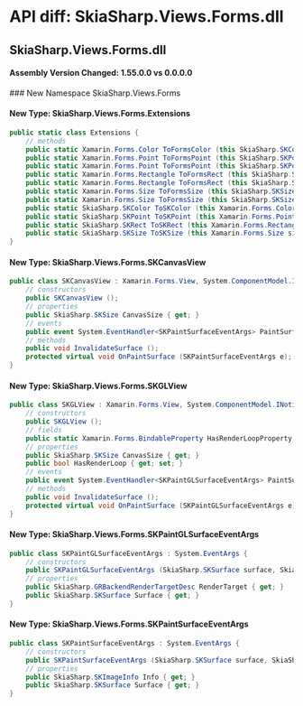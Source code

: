 # API diff: SkiaSharp.Views.Forms.dll

## SkiaSharp.Views.Forms.dll

<h4>Assembly Version Changed: 1.55.0.0 vs 0.0.0.0</h4>
### New Namespace SkiaSharp.Views.Forms

#### New Type: SkiaSharp.Views.Forms.Extensions

```csharp
public static class Extensions {
	// methods
	public static Xamarin.Forms.Color ToFormsColor (this SkiaSharp.SKColor color);
	public static Xamarin.Forms.Point ToFormsPoint (this SkiaSharp.SKPoint point);
	public static Xamarin.Forms.Point ToFormsPoint (this SkiaSharp.SKPointI point);
	public static Xamarin.Forms.Rectangle ToFormsRect (this SkiaSharp.SKRect rect);
	public static Xamarin.Forms.Rectangle ToFormsRect (this SkiaSharp.SKRectI rect);
	public static Xamarin.Forms.Size ToFormsSize (this SkiaSharp.SKSize size);
	public static Xamarin.Forms.Size ToFormsSize (this SkiaSharp.SKSizeI size);
	public static SkiaSharp.SKColor ToSKColor (this Xamarin.Forms.Color color);
	public static SkiaSharp.SKPoint ToSKPoint (this Xamarin.Forms.Point point);
	public static SkiaSharp.SKRect ToSKRect (this Xamarin.Forms.Rectangle rect);
	public static SkiaSharp.SKSize ToSKSize (this Xamarin.Forms.Size size);
}
```

#### New Type: SkiaSharp.Views.Forms.SKCanvasView

```csharp
public class SKCanvasView : Xamarin.Forms.View, System.ComponentModel.INotifyPropertyChanged, Xamarin.Forms.IAnimatable, Xamarin.Forms.IElementController, Xamarin.Forms.IViewController, Xamarin.Forms.IVisualElementController, Xamarin.Forms.Internals.IDynamicResourceHandler, Xamarin.Forms.Internals.INameScope {
	// constructors
	public SKCanvasView ();
	// properties
	public SkiaSharp.SKSize CanvasSize { get; }
	// events
	public event System.EventHandler<SKPaintSurfaceEventArgs> PaintSurface;
	// methods
	public void InvalidateSurface ();
	protected virtual void OnPaintSurface (SKPaintSurfaceEventArgs e);
}
```

#### New Type: SkiaSharp.Views.Forms.SKGLView

```csharp
public class SKGLView : Xamarin.Forms.View, System.ComponentModel.INotifyPropertyChanged, Xamarin.Forms.IAnimatable, Xamarin.Forms.IElementController, Xamarin.Forms.IViewController, Xamarin.Forms.IVisualElementController, Xamarin.Forms.Internals.IDynamicResourceHandler, Xamarin.Forms.Internals.INameScope {
	// constructors
	public SKGLView ();
	// fields
	public static Xamarin.Forms.BindableProperty HasRenderLoopProperty;
	// properties
	public SkiaSharp.SKSize CanvasSize { get; }
	public bool HasRenderLoop { get; set; }
	// events
	public event System.EventHandler<SKPaintGLSurfaceEventArgs> PaintSurface;
	// methods
	public void InvalidateSurface ();
	protected virtual void OnPaintSurface (SKPaintGLSurfaceEventArgs e);
}
```

#### New Type: SkiaSharp.Views.Forms.SKPaintGLSurfaceEventArgs

```csharp
public class SKPaintGLSurfaceEventArgs : System.EventArgs {
	// constructors
	public SKPaintGLSurfaceEventArgs (SkiaSharp.SKSurface surface, SkiaSharp.GRBackendRenderTargetDesc renderTarget);
	// properties
	public SkiaSharp.GRBackendRenderTargetDesc RenderTarget { get; }
	public SkiaSharp.SKSurface Surface { get; }
}
```

#### New Type: SkiaSharp.Views.Forms.SKPaintSurfaceEventArgs

```csharp
public class SKPaintSurfaceEventArgs : System.EventArgs {
	// constructors
	public SKPaintSurfaceEventArgs (SkiaSharp.SKSurface surface, SkiaSharp.SKImageInfo info);
	// properties
	public SkiaSharp.SKImageInfo Info { get; }
	public SkiaSharp.SKSurface Surface { get; }
}
```


